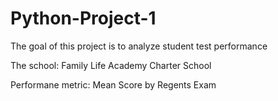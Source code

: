 # Python-Project-1

The goal of this project is to analyze student test performance
   
   The school: Family Life Academy Charter School
   
   Performane metric: Mean Score by Regents Exam

